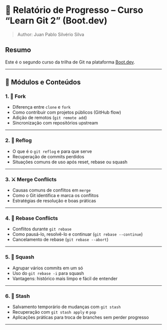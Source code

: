 # 📘 Relatório de Progresso – Curso “Learn Git 2” (Boot.dev)
> Author: Juan Pablo Silvério Silva

## Resumo

Este é o segundo curso da trilha de Git na plataforma [Boot.dev](https://boot.dev).

---

## 🧩 Módulos e Conteúdos

### 1. 🍴 Fork
- Diferença entre `clone` e `fork`
- Como contribuir com projetos públicos (GitHub flow)
- Adição de remotos (`git remote add`)
- Sincronização com repositórios upstream

---

### 2. 🧠 Reflog
- O que é o `git reflog` e para que serve
- Recuperação de commits perdidos
- Situações comuns de uso após reset, rebase ou squash

---

### 3. ⚔️ Merge Conflicts
- Causas comuns de conflitos em `merge`
- Como o Git identifica e marca os conflitos
- Estratégias de resolução e boas práticas

---

### 4. 🧬 Rebase Conflicts
- Conflitos durante `git rebase`
- Como pausá-lo, resolvê-lo e continuar (`git rebase --continue`)
- Cancelamento de rebase (`git rebase --abort`)

---

### 5. 🧹 Squash
- Agrupar vários commits em um só
- Uso do `git rebase -i` para squash
- Vantagens: histórico mais limpo e fácil de entender

---

### 6. 🧳 Stash
- Salvamento temporário de mudanças com `git stash`
- Recuperação com `git stash apply` e `pop`
- Aplicações práticas para troca de branches sem perder progresso

---
